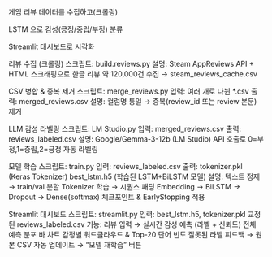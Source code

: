 게임 리뷰 데이터를 수집하고(크롤링)

LSTM 으로 감성(긍정/중립/부정) 분류

Streamlit 대시보드로 시각화




리뷰 수집 (크롤링)
스크립트: build.reviews.py
설명: Steam AppReviews API + HTML 스크래핑으로 한글 리뷰 약 120,000건 수집 → steam_reviews_cache.csv


CSV 병합 & 중복 제거
스크립트: merge_reviews.py
입력: 여러 개로 나뉜 *.csv
출력: merged_reviews.csv
설명: 컬럼명 통일 → 중복(review_id 또는 review 본문) 제거


LLM 감성 라벨링
스크립트: LM Studio.py
입력: merged_reviews.csv
출력: reviews_labeled.csv
설명: Google/Gemma-3-12b (LM Studio) API 호출로 0=부정,1=중립,2=긍정 자동 라벨링


모델 학습
스크립트: train.py
입력: reviews_labeled.csv
출력:
tokenizer.pkl (Keras Tokenizer)
best_lstm.h5 (학습된 LSTM+BiLSTM 모델)
설명:
텍스트 정제 → train/val 분할
Tokenizer 학습 → 시퀀스 패딩
Embedding → BiLSTM → Dropout → Dense(softmax)
체크포인트 & EarlyStopping 적용


Streamlit 대시보드
스크립트: streamlit.py
입력:
best_lstm.h5, tokenizer.pkl
교정된 reviews_labeled.csv
기능:
리뷰 입력 → 실시간 감성 예측 (라벨 + 신뢰도)
전체 예측 분포 바 차트
감정별 워드클라우드 & Top-20 단어 빈도
잘못된 라벨 피드백 → 원본 CSV 자동 업데이트 → “모델 재학습” 버튼


